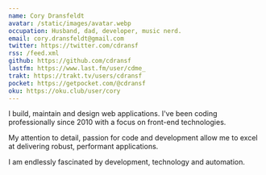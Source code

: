 ```yaml
---
name: Cory Dransfeldt
avatar: /static/images/avatar.webp
occupation: Husband, dad, developer, music nerd.
email: cory.dransfeldt@gmail.com
twitter: https://twitter.com/cdransf
rss: /feed.xml
github: https://github.com/cdransf
lastfm: https://www.last.fm/user/cdme_
trakt: https://trakt.tv/users/cdransf
pocket: https://getpocket.com/@cdransf
oku: https://oku.club/user/cory
---
```


I build, maintain and design web applications. I've been coding professionally since 2010 with a focus on front-end technologies.

My attention to detail, passion for code and development allow me to excel at delivering robust, performant applications.

I am endlessly fascinated by development, technology and automation.
